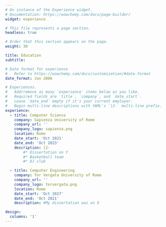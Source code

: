 ```yaml
---
# An instance of the Experience widget.
# Documentation: https://wowchemy.com/docs/page-builder/
widget: experience

# This file represents a page section.
headless: true

# Order that this section appears on the page.
weight: 30

title: Education
subtitle:

# Date format for experience
#   Refer to https://wowchemy.com/docs/customization/#date-format
date_format: Jan 2006

# Experiences.
#   Add/remove as many `experience` items below as you like.
#   Required fields are `title`, `company`, and `date_start`.
#   Leave `date_end` empty if it's your current employer.
#   Begin multi-line descriptions with YAML's `|2-` multi-line prefix.
experience:
  - title: Computer Science
    company: Sapienza University of Rome
    company_url: ''
    company_logo: sapienza.png
    location: Rome
    date_start: 'Oct 2021'
    date_end: 'Oct 2023'
    description: |2-
        #* Dissertation on Y
        #* Basketball team
        #* DJ club

  - title: Computer Engineering
    company: Tor Vergata University of Rome
    company_url: ''
    company_logo: torvergata.png
    location: Rome
    date_start: 'Oct 2017'
    date_end: 'Oct 2021'
    description: #My dissertation was on X

design:
  columns: '1'
---
```

